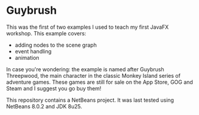 # Guybrush

This was the first of two examples I used to teach my first JavaFX workshop. This example covers:

- adding nodes to the scene graph
- event handling
- animation

In case you're wondering: the example is named after Guybrush Threepwood, the main character in the classic Monkey Island series of adventure games. These games are still for sale on the App Store, GOG and Steam and I suggest you go buy them!

This repository contains a NetBeans project. It was last tested using NetBeans 8.0.2 and JDK 8u25.
